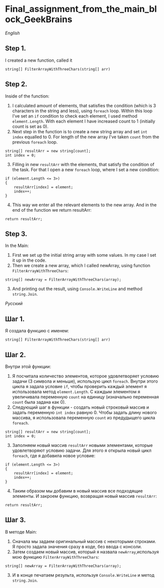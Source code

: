 # Final_assignment_from_the_main_block_GeekBrains




*English*

## Step 1. 
I created a new function, called it
```
string[] FilterArrayWithThreeChars(string[] arr)
``` 

## Step 2.
Inside of the function:

1. I calculated amount of elements, that satisfies the condition (which is 3 characters in the string and less), using `foreach` loop. Within this loop I've set an `if` condition to check each element, I used method `element.Length`. With each element I have increased count to 1 (initially count is set as 0).
2. Next step in the function is to create a new string array and set `int index` equalled to 0. For length of the new array I've taken `count` from the previous `foreach` loop.
```
string[] resultArr = new string[count];
int index = 0;
```
3. Filling in new `resultArr` with the elements, that satisfy the condition of the task. For that I open a new `foreach` loop, where I set a new condition:
```
if (element.Length <= 3>)
{
    resultArr[index] = element;
    index++;
}
```
4. This way we enter all the relevant elements to the new array. And in the end of the function we return resultArr:
```
return resultArr;
```

## Step 3.
In the Main:

1. First we set up the initial string array with some values. In my case I set it up in the code.
2. Then we create a new array, which I called newArray, using function `FilterArrayWithThreeChars`:
```
string[] newArray = FilterArrayWithThreeChars(array);
```
3. And printing out the result, using `Console.WriteLine` and method `string.Join`.






*Русский*

## Шаг 1. 
Я создала функцию с именем:
```
string[] FilterArrayWithThreeChars(string[] arr)
``` 

## Шаг 2.
Внутри этой функции:

1. Я посчитала количество элементов, которое удовлетворяет условию задачи (3 символа и меньше), использую цикл `foreach`. Внутри этого цикла я задала условие `if`, чтобы проверить каждый элемент я использовала метод `element.Length`. С каждым элементом я увеличивала переменную `count` на единицу (изначально переменная `count` была задана как 0).
2. Следующий шаг в функции - создать новый строковый массив и задать переменную `int index` равную 0. Чтобы задать длину нового массива, я использовала переменную `count` из предудыщего цикла  `foreach`.
```
string[] resultArr = new string[count];
int index = 0;
```
3. Заполняем новый массив `resultArr` новыми элементами, которые удовлетворяют условию задачи. Для этого я открыла новый цикл `foreach`, где я добавила новое условие:
```
if (element.Length <= 3>)
{
    resultArr[index] = element;
    index++;
}
```
4. Таким образом мы добавим в новый массив все подходящие элементы. И закроем функцию, возвращая новый массив `resultArr`:
```
return resultArr;
```

## Шаг 3.
В методе Main:

1. Сначала мы задаем оригинальный массив с некоторыми строками. Я просто задала значения сразу в коде, без ввода с консоли.
2. Затем создаем новый массив, который я назвала `newArray`,используя мою функцию `FilterArrayWithThreeChars`:
```
string[] newArray = FilterArrayWithThreeChars(array);
```
3. И в конце печатаем результа, используя `Console.WriteLine` и метод `string.Join`.